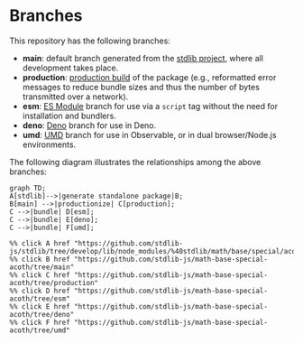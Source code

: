 <!--

@license Apache-2.0

Copyright (c) 2022 The Stdlib Authors.

Licensed under the Apache License, Version 2.0 (the "License");
you may not use this file except in compliance with the License.
You may obtain a copy of the License at

    http://www.apache.org/licenses/LICENSE-2.0

Unless required by applicable law or agreed to in writing, software
distributed under the License is distributed on an "AS IS" BASIS,
WITHOUT WARRANTIES OR CONDITIONS OF ANY KIND, either express or implied.
See the License for the specific language governing permissions and
limitations under the License.

-->

# Branches

This repository has the following branches:

-   **main**: default branch generated from the [stdlib project][stdlib-url], where all development takes place.
-   **production**: [production build][production-url] of the package (e.g., reformatted error messages to reduce bundle sizes and thus the number of bytes transmitted over a network).
-   **esm**: [ES Module][esm-url] branch for use via a `script` tag without the need for installation and bundlers.
-   **deno**: [Deno][deno-url] branch for use in Deno.
-   **umd**: [UMD][umd-url] branch for use in Observable, or in dual browser/Node.js environments.

The following diagram illustrates the relationships among the above branches:

```mermaid
graph TD;
A[stdlib]-->|generate standalone package|B;
B[main] -->|productionize| C[production];
C -->|bundle| D[esm];
C -->|bundle| E[deno];
C -->|bundle| F[umd];

%% click A href "https://github.com/stdlib-js/stdlib/tree/develop/lib/node_modules/%40stdlib/math/base/special/acoth"
%% click B href "https://github.com/stdlib-js/math-base-special-acoth/tree/main"
%% click C href "https://github.com/stdlib-js/math-base-special-acoth/tree/production"
%% click D href "https://github.com/stdlib-js/math-base-special-acoth/tree/esm"
%% click E href "https://github.com/stdlib-js/math-base-special-acoth/tree/deno"
%% click F href "https://github.com/stdlib-js/math-base-special-acoth/tree/umd"
```

[stdlib-url]: https://github.com/stdlib-js/stdlib/tree/develop/lib/node_modules/%40stdlib/math/base/special/acoth
[production-url]: https://github.com/stdlib-js/math-base-special-acoth/tree/production
[deno-url]: https://github.com/stdlib-js/math-base-special-acoth/tree/deno
[umd-url]: https://github.com/stdlib-js/math-base-special-acoth/tree/umd
[esm-url]: https://github.com/stdlib-js/math-base-special-acoth/tree/esm